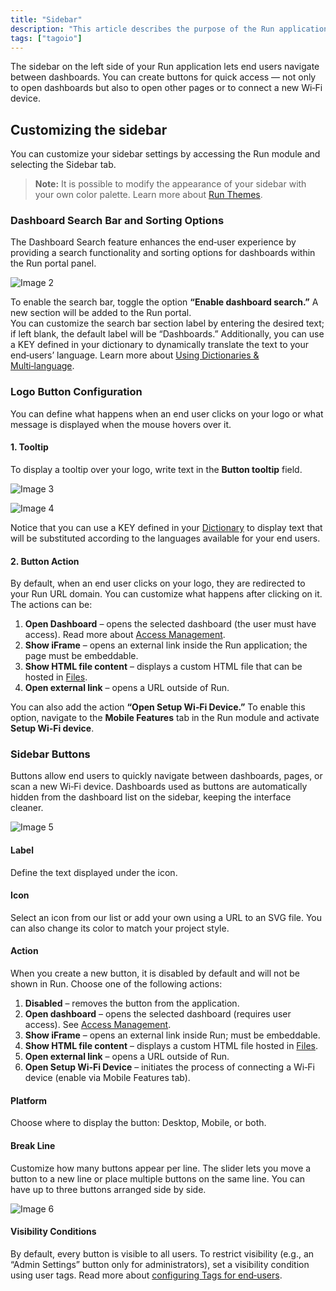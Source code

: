 ```yaml
---
title: "Sidebar"
description: "This article describes the purpose of the Run application sidebar and how to customize it, including creating quick-access buttons and changing appearance settings."
tags: ["tagoio"]
---
```

The sidebar on the left side of your Run application lets end users navigate between dashboards. You can create buttons for quick access — not only to open dashboards but also to open other pages or to connect a new Wi‑Fi device.

## Customizing the sidebar
You can customize your sidebar settings by accessing the Run module and selecting the Sidebar tab.

<!-- Image placeholder removed for build -->

> **Note:** It is possible to modify the appearance of your sidebar with your own color palette. Learn more about [Run Themes](run-theme).

### Dashboard Search Bar and Sorting Options
The Dashboard Search feature enhances the end‑user experience by providing a search functionality and sorting options for dashboards within the Run portal panel.

![Image 2](/docs_imagem/tagoio/external-8ae4366e.png)

To enable the search bar, toggle the option **“Enable dashboard search.”** A new section will be added to the Run portal.  
You can customize the search bar section label by entering the desired text; if left blank, the default label will be “Dashboards.” Additionally, you can use a KEY defined in your dictionary to dynamically translate the text to your end‑users’ language. Learn more about [Using Dictionaries & Multi‑language](../../using-dictionaries-multi-language).

### Logo Button Configuration
You can define what happens when an end user clicks on your logo or what message is displayed when the mouse hovers over it.

#### 1. Tooltip
To display a tooltip over your logo, write text in the **Button tooltip** field.

![Image 3](/docs_imagem/tagoio/external-2aac36db.png)

![Image 4](/docs_imagem/tagoio/info-8.png)

Notice that you can use a KEY defined in your [Dictionary](../../using-dictionaries-multi-language) to display text that will be substituted according to the languages available for your end users.

#### 2. Button Action
By default, when an end user clicks on your logo, they are redirected to your Run URL domain. You can customize what happens after clicking on it. The actions can be:

1. **Open Dashboard** – opens the selected dashboard (the user must have access). Read more about [Access Management](../../security/access-management).
2. **Show iFrame** – opens an external link inside the Run application; the page must be embeddable.
3. **Show HTML file content** – displays a custom HTML file that can be hosted in [Files](../../files).
4. **Open external link** – opens a URL outside of Run.

You can also add the action **“Open Setup Wi‑Fi Device.”** To enable this option, navigate to the **Mobile Features** tab in the Run module and activate **Setup Wi‑Fi device**.

### Sidebar Buttons
Buttons allow end users to quickly navigate between dashboards, pages, or scan a new Wi‑Fi device. Dashboards used as buttons are automatically hidden from the dashboard list on the sidebar, keeping the interface cleaner.

![Image 5](/docs_imagem/tagoio/file.png)

#### Label
Define the text displayed under the icon.

#### Icon
Select an icon from our list or add your own using a URL to an SVG file. You can also change its color to match your project style.

#### Action
When you create a new button, it is disabled by default and will not be shown in Run. Choose one of the following actions:

1. **Disabled** – removes the button from the application.
2. **Open dashboard** – opens the selected dashboard (requires user access). See [Access Management](../../security/access-management).
3. **Show iFrame** – opens an external link inside Run; must be embeddable.
4. **Show HTML file content** – displays a custom HTML file hosted in [Files](../../files).
5. **Open external link** – opens a URL outside of Run.
6. **Open Setup Wi‑Fi Device** – initiates the process of connecting a Wi‑Fi device (enable via Mobile Features tab).

#### Platform
Choose where to display the button: Desktop, Mobile, or both.

#### Break Line
Customize how many buttons appear per line. The slider lets you move a button to a new line or place multiple buttons on the same line. You can have up to three buttons arranged side by side.

![Image 6](/docs_imagem/tagoio/file.png)

#### Visibility Conditions
By default, every button is visible to all users. To restrict visibility (e.g., an “Admin Settings” button only for administrators), set a visibility condition using user tags. Read more about [configuring Tags for end‑users](../../security/access-management).